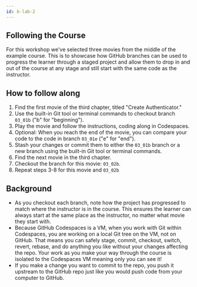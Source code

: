 ```yaml
---
id: b-lab-2
---
```


## Following the Course

For this workshop we've selected three movies from the middle of the example course. This is to showcase how GitHub branches can be used to progress the learner through a staged project and allow them to drop in and out of the course at any stage and still start with the same code as the instructor.

## How to follow along

1. Find the first movie of the third chapter, titled "Create Authenticator."
2. Use the built-in Git tool or terminal commands to checkout branch `03_01b` ("b" for "beginning").
3. Play the movie and follow the instructions, coding along in Codespaces.
4. Optional: When you reach the end of the movie, you can compare your code to the code in branch `03_01e` ("e" for "end").
5. Stash your changes or commit them to either the `03_01b` branch or a new branch using the built-in Git tool or terminal commands.
6. Find the next movie in the third chapter.
7. Checkout the branch for this movie: `03_02b`.
8. Repeat steps 3-8 for this movie and `03_02b`

## Background

* As you checkout each branch, note how the project has progressed to match where the instructor is in the course. This ensures the learner can always start at the same place as the instructor, no matter what movie they start with.
* Because GitHub Codespaces is a VM, when you work with Git within Codespaces, you are working on a local Git tree on the VM, not on GitHub. That means you can safely stage, commit, checkout, switch, revert, rebase, and do anything you like without your changes affecting the repo. Your work as you make your way through the course is isolated to the Codespaces VM meaning only you can see it!
* If you make a change you want to commit to the repo, you push it upstream to the GitHub repo just like you would push code from your computer to GitHub.